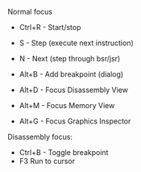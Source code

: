 Normal focus

- Ctrl+R - Start/stop
- S      - Step (execute next instruction)
- N      - Next (step through bsr/jsr)
- Alt+B  - Add breakpoint (dialog)

- Alt+D - Focus Disassembly View
- Alt+M - Focus Memory View
- Alt+G - Focus Graphics Inspector

Disassembly focus:

- Ctrl+B - Toggle breakpoint
- F3 Run to cursor
